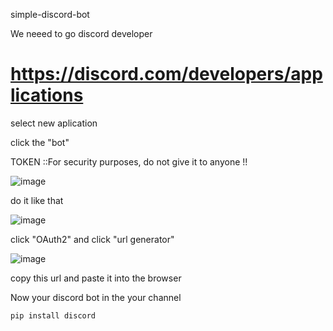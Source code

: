    simple-discord-bot


We neeed to go discord developer


# https://discord.com/developers/applications


select new aplication


click the "bot"


TOKEN ::For security purposes, do not give it to anyone !!


![image](https://user-images.githubusercontent.com/91757385/193445456-99baa3ba-5648-4e9d-b233-60b705fe9813.png)


do it like that


![image](https://user-images.githubusercontent.com/91757385/193445510-02b191f4-c045-4f32-950d-91e77c9ea39b.png)


click "OAuth2" and click "url generator"


![image](https://user-images.githubusercontent.com/91757385/193445619-09c7efd6-154c-41d5-8b92-7f86d64b5dbb.png)


copy this url and paste it into the browser


Now your discord bot in the your channel 

  
    pip install discord
  



